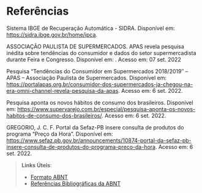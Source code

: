 # Referências

Sistema IBGE de Recuperação Automática - SIDRA. Disponível em: <https://sidra.ibge.gov.br/home/ipca>.

ASSOCIAÇÃO PAULISTA DE SUPERMERCADOS. APAS revela pesquisa inédita sobre tendências do consumidor e dados do setor supermercadista durante Feira e Congresso. Disponível em: . Acesso em: 07 set. 2022

Pesquisa “Tendências do Consumidor em Supermercados 2018/2019″ – APAS – Associação Paulista de Supermercados. Disponível em: <https://portalapas.org.br/consumidor-dos-supermercados-ja-chegou-na-era-omni-channel-revela-pesquisa-da-apas>. Acesso em: 6 set. 2022.

Pesquisa aponta os novos hábitos de consumo dos brasileiros. Disponível em: <https://www.supervarejo.com.br/especial/pesquisa-aponta-os-novos-habitos-de-consumo-dos-brasileiros/>. Acesso em: 6 set. 2022.

GREGORIO, J. C. F. Portal da Sefaz-PB insere consulta de produtos do programa “Preço da Hora”. Disponível em: <https://www.sefaz.pb.gov.br/announcements/10874-portal-da-sefaz-pb-insere-consulta-de-produtos-do-programa-preco-da-hora>. Acesso em: 6 set. 2022.


> **Links Úteis**:
> - [Formato ABNT](https://www.normastecnicas.com/abnt/trabalhos-academicos/referencias/)
> - [Referências Bibliográficas da ABNT](https://comunidade.rockcontent.com/referencia-bibliografica-abnt/)
